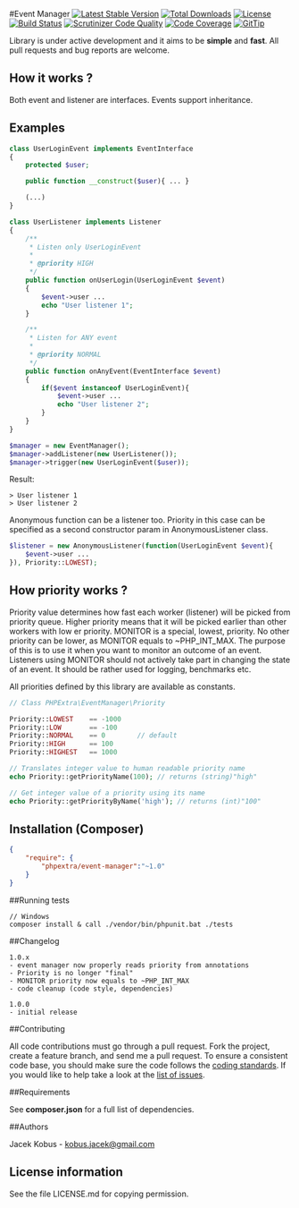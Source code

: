 #Event Manager
[![Latest Stable Version](https://poser.pugx.org/phpextra/event-manager/v/stable.svg)](https://packagist.org/packages/phpextra/event-manager)
[![Total Downloads](https://poser.pugx.org/phpextra/event-manager/downloads.svg)](https://packagist.org/packages/phpextra/event-manager)
[![License](https://poser.pugx.org/phpextra/event-manager/license.svg)](https://packagist.org/packages/phpextra/event-manager)
[![Build Status](http://img.shields.io/travis/phpextra/event-manager.svg)](https://travis-ci.org/phpextra/event-manager)
[![Scrutinizer Code Quality](https://scrutinizer-ci.com/g/phpextra/event-manager/badges/quality-score.png?b=master)](https://scrutinizer-ci.com/g/phpextra/event-manager/?branch=master)
[![Code Coverage](https://scrutinizer-ci.com/g/phpextra/event-manager/badges/coverage.png?b=master)](https://scrutinizer-ci.com/g/phpextra/event-manager/?branch=master)
[![GitTip](http://img.shields.io/gittip/jkobus.svg)](https://www.gittip.com/jkobus)

Library is under active development and it aims to be **simple** and **fast**. All pull requests and bug reports are welcome.

## How it works ?

Both event and listener are interfaces. Events support inheritance.

## Examples

```php
class UserLoginEvent implements EventInterface
{
    protected $user;

    public function __construct($user){ ... }

    (...)
}

class UserListener implements Listener
{
    /**
     * Listen only UserLoginEvent
     *
     * @priority HIGH
     */
    public function onUserLogin(UserLoginEvent $event)
    {
        $event->user ...
        echo "User listener 1";
    }

    /**
     * Listen for ANY event
     *
     * @priority NORMAL
     */
    public function onAnyEvent(EventInterface $event)
    {
        if($event instanceof UserLoginEvent){
            $event->user ...
            echo "User listener 2";
        }
    }
}

$manager = new EventManager();
$manager->addListener(new UserListener());
$manager->trigger(new UserLoginEvent($user));

```
Result:

```
> User listener 1
> User listener 2
```

Anonymous function can be a listener too. Priority in this case can be specified as a second constructor param in
AnonymousListener class.

```php
$listener = new AnonymousListener(function(UserLoginEvent $event){
    $event->user ...
}), Priority::LOWEST);
```

## How priority works ?

Priority value determines how fast each worker (listener) will be picked from priority queue.
Higher priority means that it will be picked earlier than other workers with low    er priority.
MONITOR is a special, lowest, priority. No other priority can be lower, as MONITOR equals to ~PHP_INT_MAX.
The purpose of this is to use it when you want to monitor an outcome of an event.
Listeners using MONITOR should not actively take part in changing the state of an event.
It should be rather used for logging, benchmarks etc.

All priorities defined by this library are available as constants.

```php
// Class PHPExtra\EventManager\Priority

Priority::LOWEST    == -1000
Priority::LOW       == -100
Priority::NORMAL    == 0        // default
Priority::HIGH      == 100
Priority::HIGHEST   == 1000

// Translates integer value to human readable priority name
echo Priority::getPriorityName(100); // returns (string)"high"

// Get integer value of a priority using its name
echo Priority::getPriorityByName('high'); // returns (int)"100"
```

## Installation (Composer)

```json
{
    "require": {
        "phpextra/event-manager":"~1.0"
    }
}
```

##Running tests

```
// Windows
composer install & call ./vendor/bin/phpunit.bat ./tests
```

##Changelog

    1.0.x
    - event manager now properly reads priority from annotations
    - Priority is no longer "final"
    - MONITOR priority now equals to ~PHP_INT_MAX
    - code cleanup (code style, dependencies)

    1.0.0
    - initial release

##Contributing

All code contributions must go through a pull request.
Fork the project, create a feature branch, and send me a pull request.
To ensure a consistent code base, you should make sure the code follows
the [coding standards](http://symfony.com/doc/master/contributing/code/standards.html).
If you would like to help take a look at the [list of issues](https://github.com/phpextra/event-manager/issues).

##Requirements

See **composer.json** for a full list of dependencies.

##Authors

Jacek Kobus - <kobus.jacek@gmail.com>

## License information

See the file LICENSE.md for copying permission.


